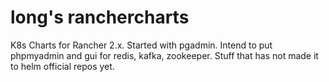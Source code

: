 # long's ranchercharts

K8s Charts for Rancher 2.x.
Started with pgadmin.
Intend to put phpmyadmin and gui for redis, kafka, zookeeper.
Stuff that has not made it to helm official repos yet.
